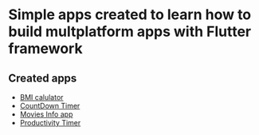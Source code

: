 # Simple apps created to learn how to build multplatform apps with Flutter framework

## Created apps
* [BMI calulator](/bmi_calculator)
* [CountDown Timer](/countdown_timer)
* [Movies Info app](/movies)
* [Productivity Timer](/productivity_timer)


